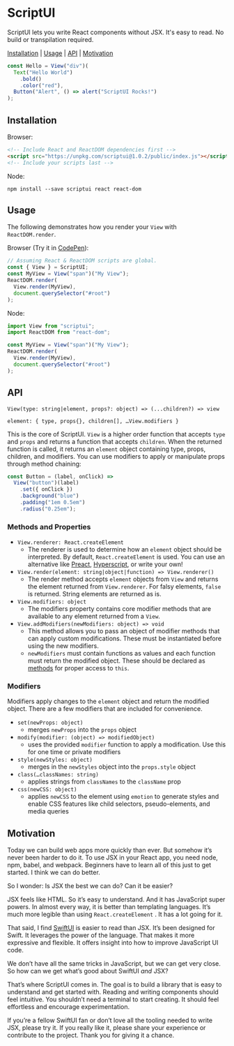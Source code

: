 # ScriptUI
ScriptUI lets you write React components without JSX. It's easy to read. No build or transpilation required.

[Installation](#installation) | [Usage](#usage) | [API](#api) | [Motivation](#motivation)

```javascript
const Hello = View("div")(
  Text("Hello World")
    .bold()
    .color("red"),
  Button("Alert", () => alert("ScriptUI Rocks!")
);
```

## Installation
Browser:
```html
<!-- Include React and ReactDOM dependencies first -->
<script src="https://unpkg.com/scriptui@1.0.2/public/index.js"></script>
<!-- Include your scripts last -->
```

Node:
```
npm install --save scriptui react react-dom
```

## Usage
The following demonstrates how you render your `View` with `ReactDOM.render`. 

Browser (Try it in [CodePen](https://codepen.io/anater/pen/jgVZpR?editors=0011#0)):
```javascript
// Assuming React & ReactDOM scripts are global.
const { View } = ScriptUI;
const MyView = View("span")("My View");
ReactDOM.render(
  View.render(MyView),
  document.querySelector("#root")
);
```

Node:
```javascript
import View from "scriptui";
import ReactDOM from "react-dom";

const MyView = View("span")("My View");
ReactDOM.render(
  View.render(MyView),
  document.querySelector("#root")
);
```

## API
`View(type: string|element, props?: object) => (...children?) => view`

`element: { type, props{}, children[], …View.modifiers }`

This is the core of ScriptUI. `View` is a higher order function that accepts `type` and `props` and returns a function that accepts `children`. When the returned function is called, it returns an `element` object containing type, props, children, and modifiers. You can use modifiers to apply or manipulate props through method chaining:
```javascript
const Button = (label, onClick) => 
  View("button")(label)
    .set({ onClick })
    .background("blue")
    .padding("1em 0.5em")
    .radius("0.25em");
```

### Methods and Properties
- `View.renderer: React.createElement`
	- The renderer is used to determine how an `element` object should be interpreted. By default, `React.createElement` is used. You can use an alternative like [Preact](https://preactjs.com), [Hyperscript](https://github.com/hyperhype/hyperscript), or write your own!
-  `View.render(element: string|object|function) => View.renderer()`
	- The render method accepts `element` objects from `View` and returns the element returned from `View.renderer`. For falsy elements, `false` is returned. String elements are returned as is.
- `View.modifiers: object`
	- The modifiers property contains core modifier methods that are available to any element returned from a  `View`.
- `View.addModifiers(newModifiers: object) => void`
	- This method allows you to pass an object of modifier methods that can apply custom modifications. These must be instantiated before using the new modifiers.
	- `newModifiers` must contain functions as values and each function must return the modified object. These should be declared as [methods](https://developer.mozilla.org/en-US/docs/Web/JavaScript/Reference/Functions/Method_definitions) for proper access to `this`.

### Modifiers
Modifiers apply changes to the `element` object and return the modified object. There are a few modifiers that are included for convenience.
- `set(newProps: object)`
	- merges  `newProps` into the `props` object
- `modify(modifier: (object) => modifiedObject)`
	- uses the provided `modifier` function to apply a modification. Use this for one time or private modifiers
- `style(newStyles: object)`
	- merges in the `newStyles` object into the `props.style` object
- `class(…classNames: string)`
	- applies strings from  `classNames` to the `className` prop
- `css(newCSS: object)`
	- applies `newCSS` to the element using `emotion`  to generate styles and enable CSS features like child selectors, pseudo-elements, and media queries

## Motivation
Today we can build web apps more quickly than ever. But somehow it’s never been harder to do it. To use JSX in your React app, you need node, npm, babel, and webpack. Beginners have to learn all of this just to get started. I think we can do better.

So I wonder: Is JSX the best we can do? Can it be easier?

JSX feels like HTML. So it’s easy to understand. And it has JavaScript super powers. In almost every way, it is better than templating languages. It’s much more legible than using `React.createElement` . It has a lot going for it.

That said, I find [SwiftUI](https://developer.apple.com/tutorials/swiftui) is easier to read than JSX. It’s been designed for Swift. It leverages the power of the language. That makes it more expressive and flexible. It offers insight into how to improve JavaScript UI code.

We don’t have all the same tricks in JavaScript, but we can get very close. So how can we get what’s good about SwiftUI _and_ JSX?

That’s where ScriptUI comes in. The goal is to build a library that is easy to understand and get started with. Reading and writing components should feel intuitive. You shouldn’t need a terminal to start creating. It should feel effortless and encourage experimentation.

If you’re a fellow SwiftUI fan or don’t love all the tooling needed to write JSX, please try it. If you really like it, please share your experience or contribute to the project. Thank you for giving it a chance.